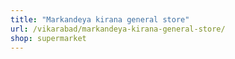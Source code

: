 ```yaml
---
title: "Markandeya kirana general store"
url: /vikarabad/markandeya-kirana-general-store/
shop: supermarket
---
```

